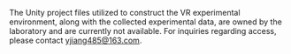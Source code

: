 The Unity project files utilized to construct the VR experimental environment, along with the collected experimental data, are owned by the laboratory and are currently not available. For inquiries regarding access, please contact yjiang485@163.com.